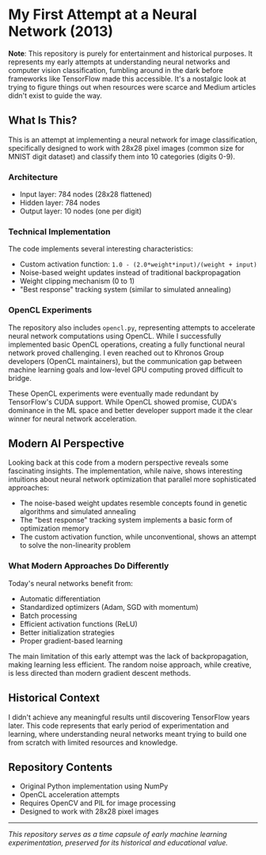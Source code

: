 # My First Attempt at a Neural Network (2013)

**Note**: This repository is purely for entertainment and historical purposes. It represents my early attempts at understanding neural networks and computer vision classification, fumbling around in the dark before frameworks like TensorFlow made this accessible. It's a nostalgic look at trying to figure things out when resources were scarce and Medium articles didn't exist to guide the way.

## What Is This?

This is an attempt at implementing a neural network for image classification, specifically designed to work with 28x28 pixel images (common size for MNIST digit dataset) and classify them into 10 categories (digits 0-9).

### Architecture
- Input layer: 784 nodes (28x28 flattened)
- Hidden layer: 784 nodes 
- Output layer: 10 nodes (one per digit)

### Technical Implementation
The code implements several interesting characteristics:
- Custom activation function: `1.0 - (2.0*weight*input)/(weight + input)`
- Noise-based weight updates instead of traditional backpropagation
- Weight clipping mechanism (0 to 1)
- "Best response" tracking system (similar to simulated annealing)

### OpenCL Experiments
The repository also includes `opencl.py`, representing attempts to accelerate neural network computations using OpenCL. While I successfully implemented basic OpenCL operations, creating a fully functional neural network proved challenging. I even reached out to Khronos Group developers (OpenCL maintainers), but the communication gap between machine learning goals and low-level GPU computing proved difficult to bridge.

These OpenCL experiments were eventually made redundant by TensorFlow's CUDA support. While OpenCL showed promise, CUDA's dominance in the ML space and better developer support made it the clear winner for neural network acceleration.

## Modern AI Perspective

Looking back at this code from a modern perspective reveals some fascinating insights. The implementation, while naive, shows interesting intuitions about neural network optimization that parallel more sophisticated approaches:

- The noise-based weight updates resemble concepts found in genetic algorithms and simulated annealing
- The "best response" tracking system implements a basic form of optimization memory
- The custom activation function, while unconventional, shows an attempt to solve the non-linearity problem

### What Modern Approaches Do Differently
Today's neural networks benefit from:
- Automatic differentiation
- Standardized optimizers (Adam, SGD with momentum)
- Batch processing
- Efficient activation functions (ReLU)
- Better initialization strategies
- Proper gradient-based learning

The main limitation of this early attempt was the lack of backpropagation, making learning less efficient. The random noise approach, while creative, is less directed than modern gradient descent methods.

## Historical Context
I didn't achieve any meaningful results until discovering TensorFlow years later. This code represents that early period of experimentation and learning, where understanding neural networks meant trying to build one from scratch with limited resources and knowledge.

## Repository Contents
- Original Python implementation using NumPy
- OpenCL acceleration attempts
- Requires OpenCV and PIL for image processing
- Designed to work with 28x28 pixel images

---
*This repository serves as a time capsule of early machine learning experimentation, preserved for its historical and educational value.*
